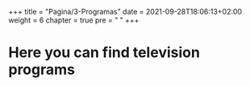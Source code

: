 +++
title = "Pagina/3-Programas"
date = 2021-09-28T18:06:13+02:00
weight = 6
chapter = true
pre = "<b> </b>"
+++

# Here you can find television programs
